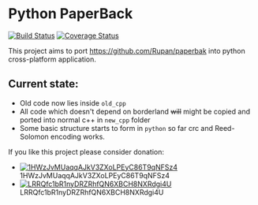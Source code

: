 # Python PaperBack

[![Build Status](https://travis-ci.org/BrnoPCmaniak/python-paperbak.svg?branch=master)](https://travis-ci.org/BrnoPCmaniak/python-paperbak)
[![Coverage Status](https://coveralls.io/repos/github/BrnoPCmaniak/python-paperbak/badge.svg?branch=master)](https://coveralls.io/github/BrnoPCmaniak/python-paperbak?branch=master)

This project aims to port https://github.com/Rupan/paperbak into python cross-platform application.

## Current state:

* Old code now lies inside `old_cpp`
* All code which doesn't depend on borderland ~~will~~ might be copied and ported into normal c++ in `new_cpp` folder
* Some basic structure starts to form in `python` so far crc and Reed-Solomon encoding works.

If you like this project please consider donation:

* [![1HWzJvMUaqqAJkV3ZXoLPEyC86T9qNFSz4](https://img.shields.io/badge/Donate-Bitcoin-yellow.svg)](https://blockchain.info/payment_request?address=1HWzJvMUaqqAJkV3ZXoLPEyC86T9qNFSz4) 1HWzJvMUaqqAJkV3ZXoLPEyC86T9qNFSz4
* [![LRRQfc1bR1nyDRZRhfQN6XBCH8NXRdgi4U](https://img.shields.io/badge/Donate-Litecoin-lightgray.svg)](
http://ltc.blockr.io/address/info/LRRQfc1bR1nyDRZRhfQN6XBCH8NXRdgi4U) LRRQfc1bR1nyDRZRhfQN6XBCH8NXRdgi4U
